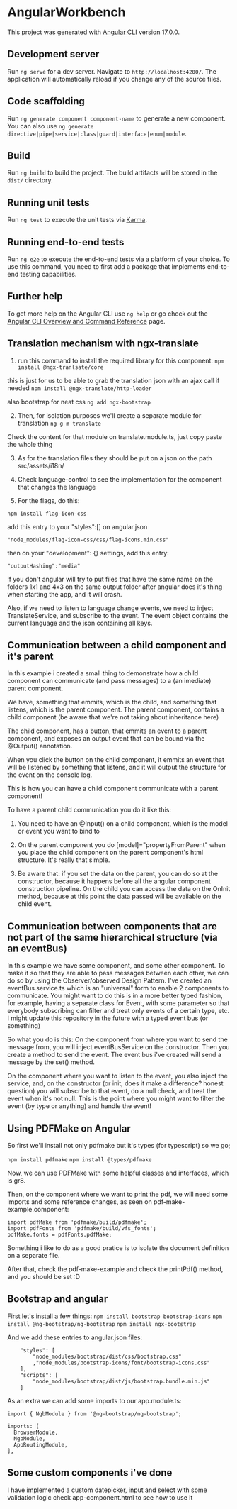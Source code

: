# AngularWorkbench

This project was generated with [Angular CLI](https://github.com/angular/angular-cli) version 17.0.0.

## Development server

Run `ng serve` for a dev server. Navigate to `http://localhost:4200/`. The application will automatically reload if you change any of the source files.

## Code scaffolding

Run `ng generate component component-name` to generate a new component. You can also use `ng generate directive|pipe|service|class|guard|interface|enum|module`.

## Build

Run `ng build` to build the project. The build artifacts will be stored in the `dist/` directory.

## Running unit tests

Run `ng test` to execute the unit tests via [Karma](https://karma-runner.github.io).

## Running end-to-end tests

Run `ng e2e` to execute the end-to-end tests via a platform of your choice. To use this command, you need to first add a package that implements end-to-end testing capabilities.

## Further help

To get more help on the Angular CLI use `ng help` or go check out the [Angular CLI Overview and Command Reference](https://angular.io/cli) page.

## Translation mechanism with ngx-translate

1. run this command to install the required library for this component: `npm install @ngx-tranlsate/core`

this is just for us to be able to grab the translation json with an ajax call if needed
`npm install @ngx-translate/http-loader`

also bootstrap for neat css
`ng add ngx-bootstrap`

2. Then, for isolation purposes we'll create a separate module for translation
`ng g m translate`

Check the content for that module on translate.module.ts, just copy paste the whole thing

3. As for the translation files they should be put on a json on the path src/assets/i18n/

4. Check language-control to see the implementation for the component that changes the language

5. For the flags, do this:

`npm install flag-icon-css`

add this entry to your "styles":[] on angular.json

`"node_modules/flag-icon-css/css/flag-icons.min.css"`

then on your "development": {} settings, add this entry:

`"outputHashing":"media"`

if you don't angular will try to put files that have the same name on the folders 1x1 and 4x3 on the same output folder after angular does it's thing when starting the app, and it will crash.

Also, if we need to listen to language change events, we need to inject TranslateService, and subscribe to the event. The event object contains the current language and the json containing all keys.

## Communication between a child component and it's parent

In this example i created a small thing to demonstrate how a child component can communicate (and pass messages) to a (an imediate) parent component.

We have, something that emmits, which is the child, and something that listens, which is the parent component.
The parent component, contains a child component (be aware that we're not taking about inheritance here)

The child component, has a button, that emmits an event to a parent component, and exposes an output event that can be bound via the @Output() annotation.

When you click the button on the child component, it emmits an event that will be listened by something that listens, and it will output the structure for the event on the console log. 

This is how you can have a child component communicate with a parent component!

To have a parent child communication you do it like this:

1. You need to have an @Input() on a child component, which is the model or event you want to bind to

2. On the parent component you do [model]="propertyFromParent" when you place the child component on the parent component's html structure. It's really that simple.

3. Be aware that: if you set the data on the parent, you can do so at the constructor, because it happens before all the angular component construction pipeline. On the child you can access the data on the OnInit method, because at this point the data passed will be available on the child event.

## Communication between components that are not part of the same hierarchical structure (via an eventBus)

In this example we have some component, and some other component. To make it so that they are able to pass messages between each other, we can do so by using the Observer/observed Design Pattern. I've created an eventBus.service.ts which is an "universal" form to enable 2 components to communicate. You might want to do this is in a more better typed fashion, for example, having a separate class for Event, with some parameter so that everybody subscribing can filter and treat only events of a certain type, etc. I might update this repository in the future with a typed event bus (or something)

So what you do is this: On the component from where you want to send the message from, you will inject eventBusService on the constructor. Then you create a method to send the event. The event bus i've created will send a message by the set() method.

On the component where you want to listen to the event, you also inject the service, and, on the constructor (or init, does it make a difference? honest question) you will subscribe to that event, do a null check, and treat the event when it's not null. This is the point where you might want to filter the event (by type or anything) and handle the event!

## Using PDFMake on Angular

So first we'll install not only pdfmake but it's types (for typescript) so we go;

`npm install pdfmake`
`npm install @types/pdfmake`

Now, we can use PDFMake with some helpful classes and interfaces, which is gr8.

Then, on the component where we want to print the pdf, we will need some imports and some reference changes, as seen on pdf-make-example.component:

```
import pdfMake from 'pdfmake/build/pdfmake';
import pdfFonts from 'pdfmake/build/vfs_fonts';
pdfMake.fonts = pdfFonts.pdfMake;
```
Something i like to do as a good pratice is to isolate the document definition on a separate file.

After that, check the pdf-make-example and check the printPdf() method, and you should be set :D

## Bootstrap and angular

First let's install a few things:
`npm install bootstrap bootstrap-icons`
`npm install @ng-bootstrap/ng-bootstrap`
`npm install ngx-bootstrap`

And we add these entries to angular.json files:
```
    "styles": [
        "node_modules/bootstrap/dist/css/bootstrap.css"
        ,"node_modules/bootstrap-icons/font/bootstrap-icons.css"
    ],
    "scripts": [
        "node_modules/bootstrap/dist/js/bootstrap.bundle.min.js"
    ]
```
As an extra we can add some imports to our app.module.ts:

```
import { NgbModule } from '@ng-bootstrap/ng-bootstrap';

imports: [
  BrowserModule,
  NgbModule,
  AppRoutingModule,
],
```

## Some custom components i've done

I have implemented a custom datepicker, input and select with some validation logic check app-component.html to see how to use it
